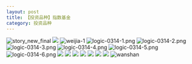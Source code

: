 ```yaml
---
layout: post
title: 【投资品种】指数基金
category: 投资品种
---
```

![story_new_final](http://r8s97vm6g.hd-bkt.clouddn.com/img/story_new_final_0322.png)
![](http://r8s97vm6g.hd-bkt.clouddn.com/img/factors-220327-2.png)
![weijia-1](http://r8s97vm6g.hd-bkt.clouddn.com/img/weijia-1.jpg)
![logic-0314-1.png](http://r8s97vm6g.hd-bkt.clouddn.com/img/logic-0314-1.png)
![logic-0314-2.png](http://r8s97vm6g.hd-bkt.clouddn.com/img/logic-0314-2.png)
![logic-0314-3.png](http://r8s97vm6g.hd-bkt.clouddn.com/img/logic-0314-3.png)
![logic-0314-4.png](http://r8s97vm6g.hd-bkt.clouddn.com/img/logic-0314-4.png)
![logic-0314-5.png](http://r8s97vm6g.hd-bkt.clouddn.com/img/logic-0314-5.png)
![logic-0314-6.png](http://r8s97vm6g.hd-bkt.clouddn.com/img/logic-0314-6.png)
![](http://r8s97vm6g.hd-bkt.clouddn.com/img/etf-0316-1.png)
![](http://r8s97vm6g.hd-bkt.clouddn.com/img/etf-0316-2.png)
![](http://r8s97vm6g.hd-bkt.clouddn.com/img/etf-0319-1.jpeg)
![](http://r8s97vm6g.hd-bkt.clouddn.com/img/factors-220404-4.png)
![](http://r8s97vm6g.hd-bkt.clouddn.com/img/etf-220405-1.png)
![](http://r8s97vm6g.hd-bkt.clouddn.com/img/fragment-220403-1.png)
![](http://r8s97vm6g.hd-bkt.clouddn.com/img/fragment-220403-2.png)
![wanshan](http://r8s97vm6g.hd-bkt.clouddn.com/img/wanshan.png)
